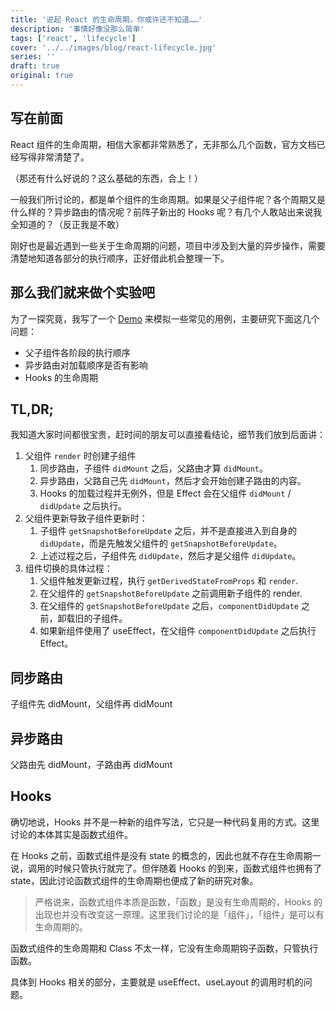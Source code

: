 ```yaml
---
title: '说起 React 的生命周期，你或许还不知道……'
description: '事情好像没那么简单'
tags: ['react', 'lifecycle']
cover: '../../images/blog/react-lifecycle.jpg'
series: ''
draft: true
original: true
---
```


  ## 写在前面

React 组件的生命周期，相信大家都非常熟悉了，无非那么几个函数，官方文档已经写得非常清楚了。

（那还有什么好说的？这么基础的东西，合上！）

一般我们所讨论的，都是单个组件的生命周期。如果是父子组件呢？各个周期又是什么样的？异步路由的情况呢？前阵子新出的 Hooks 呢？有几个人敢站出来说我全知道的？（反正我是不敢）

刚好也是最近遇到一些关于生命周期的问题，项目中涉及到大量的异步操作，需要清楚地知道各部分的执行顺序，正好借此机会整理一下。

## 那么我们就来做个实验吧

为了一探究竟，我写了一个 [Demo](https://tonghuashuo.github.io/react-lifecycle) 来模拟一些常见的用例，主要研究下面这几个问题：

- 父子组件各阶段的执行顺序
- 异步路由对加载顺序是否有影响
- Hooks 的生命周期


## TL,DR;

我知道大家时间都很宝贵，赶时间的朋友可以直接看结论，细节我们放到后面讲：

1. 父组件 `render` 时创建子组件
    1. 同步路由，子组件 `didMount` 之后，父路由才算 `didMount`。
    2. 异步路由，父路自己先 `didMount`，然后才会开始创建子路由的内容。
    3. Hooks 的加载过程并无例外，但是 Effect 会在父组件 `didMount` / `didUpdate` 之后执行。
2. 父组件更新导致子组件更新时：
    1. 子组件 `getSnapshotBeforeUpdate` 之后，并不是直接进入到自身的 `didUpdate`，而是先触发父组件的 `getSnapshotBeforeUpdate`。
    2. 上述过程之后，子组件先 `didUpdate`，然后才是父组件 `didUpdate`。
3. 组件切换的具体过程：
    1. 父组件触发更新过程，执行 `getDerivedStateFromProps` 和 `render`.
    2. 在父组件的 `getSnapshotBeforeUpdate` 之前调用新子组件的 render.
    3. 在父组件的 `getSnapshotBeforeUpdate` 之后，`componentDidUpdate` 之前，卸载旧的子组件。
    4. 如果新组件使用了 useEffect，在父组件 `componentDidUpdate` 之后执行 Effect。

## 同步路由

子组件先 didMount，父组件再 didMount

## 异步路由

父路由先 didMount，子路由再 didMount

## Hooks

确切地说，Hooks 并不是一种新的组件写法，它只是一种代码复用的方式。这里讨论的本体其实是函数式组件。

在 Hooks 之前，函数式组件是没有 state 的概念的，因此也就不存在生命周期一说，调用的时候只管执行就完了。但伴随着 Hooks 的到来，函数式组件也拥有了 state，因此讨论函数式组件的生命周期也便成了新的研究对象。

> 严格说来，函数式组件本质是函数，「函数」是没有生命周期的，Hooks 的出现也并没有改变这一原理。这里我们讨论的是「组件」，「组件」是可以有生命周期的。

函数式组件的生命周期和 Class 不太一样，它没有生命周期钩子函数，只管执行函数。

具体到 Hooks 相关的部分，主要就是 useEffect、useLayout 的调用时机的问题。
